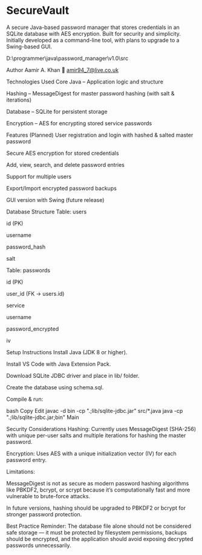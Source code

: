 # SecureVault
A secure Java-based password manager that stores credentials in an SQLite database with AES encryption. Built for security and simplicity. Initially developed as a command-line tool, with plans to upgrade to a Swing-based GUI.

D:\programmer\java\password_manager\v1.0\src

Author
Aamir A. Khan
📧 amir94_7@live.co.uk

Technologies Used
Core Java – Application logic and structure

Hashing – MessageDigest for master password hashing (with salt & iterations)

Database – SQLite for persistent storage

Encryption – AES for encrypting stored service passwords

Features (Planned)
User registration and login with hashed & salted master password

Secure AES encryption for stored credentials

Add, view, search, and delete password entries

Support for multiple users

Export/Import encrypted password backups

GUI version with Swing (future release)

Database Structure
Table: users

id (PK)

username

password_hash

salt

Table: passwords

id (PK)

user_id (FK → users.id)

service

username

password_encrypted

iv

Setup Instructions
Install Java (JDK 8 or higher).

Install VS Code with Java Extension Pack.

Download SQLite JDBC driver and place in lib/ folder.

Create the database using schema.sql.

Compile & run:

bash
Copy
Edit
javac -d bin -cp ".;lib/sqlite-jdbc.jar" src/*.java
java -cp ".;lib/sqlite-jdbc.jar;bin" Main


Security Considerations
Hashing: Currently uses MessageDigest (SHA-256) with unique per-user salts and multiple iterations for hashing the master password.

Encryption: Uses AES with a unique initialization vector (IV) for each password entry.

Limitations:

MessageDigest is not as secure as modern password hashing algorithms like PBKDF2, bcrypt, or scrypt because it’s computationally fast and more vulnerable to brute-force attacks.

In future versions, hashing should be upgraded to PBKDF2 or bcrypt for stronger password protection.

Best Practice Reminder: The database file alone should not be considered safe storage — it must be protected by filesystem permissions, backups should be encrypted, and the application should avoid exposing decrypted passwords unnecessarily.